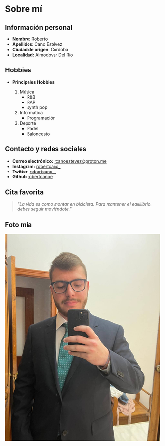 # Sobre mí

## Información personal
- **Nombre**: Roberto
- **Apellidos**: Cano Estévez
- **Ciudad de origen**: Córdoba
- **Localidad:** Almodovar Del Río

## Hobbies
  - **Principales Hobbies:**
    
    1. Música
       - R&B
       - RAP
       - synth pop
    2. Informática
        - Programación  
    3. Deporte
          - Pádel
          - Baloncesto
  
## Contacto y redes sociales
 - **Correo electrónico:** rcanoestevez@proton.me
 - **Instagram:** [robertcano_](https://www.instagram.com/robertcano_)
 - **Twitter:** [robertcano__](https://x.com/robertcano__)
 - **Github** [robertcanoe](https://github.com/robertcanoe)

## Cita favorita

> *"La vida es como montar en bicicleta. Para mantener el equilibrio, debes seguir moviéndote."*


## Foto mía

![Foto mía](./foto%20mía%202024.jpg)

